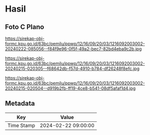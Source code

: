 # Hasil

## Foto C Plano

https://sirekap-obj-formc.kpu.go.id/63bc/pemilu/ppwp/12/16/09/20/03/1216092003002-20240222-085056--f84f9e96-0f5f-49a2-bec7-82bd4eba9c2b.jpg

https://sirekap-obj-formc.kpu.go.id/63bc/pemilu/ppwp/12/16/09/20/03/1216092003002-20240215-020305--f68642db-f57d-4910-b784-df26248f8efc.jpg

https://sirekap-obj-formc.kpu.go.id/63bc/pemilu/ppwp/12/16/09/20/03/1216092003002-20240215-020504--d919b2fb-ff19-4ce8-b541-08df5afaf1d4.jpg


## Metadata

| Key        | Value               |
| ---------- | ------------------- |
| Time Stamp | 2024-02-22 09:00:00 |



